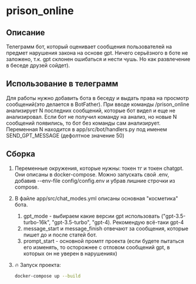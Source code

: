 # prison_online

## Описание

Телеграмм бот, который оценивает сообщения пользователей на предмет нарушения закона на основе gpt. Ничего серьёзного в боте не заложено, т.к. gpt склонен ошибаться и нести чушь.
Но как развлечение в беседе друзей сойдет). 

## Использование в телеграмм

Для работы нужно добавить бота в беседу и выдать права на просмотр сообщений(это делается в BotFather). При вводе команды /prison_online анализирует N последних сообщений, которые бот видел и еще не анализировал.
Если бот не получил команду на анализ, но новые N сообщений появились, то бот без команды сам анализирует. Переменная N находится в app/src/bot/handlers.py под именем SEND_GPT_MESSAGE (дефолтное значение 50)

## Сборка

1. Переменные окружения, которые нужны: токен тг и токен chatgpt. Они описаны в docker-compose. Можно запускать свой .env, добавив --env-file config/config.env и убрав лишние строчки из compose.

2. В файле app/src/chat_modes.yml описаны основная "косметика" бота.
   
     1) gpt_mode - выбираем какие версии gpt использовать ("gpt-3.5-turbo-16k", "gpt-3.5-turbo", "gpt-4). Рекомендую всё-таки gpt-4
     2) message_start и message_finish отвечают за сообщения, которые пишет до и после статей бот.
     3) prompt_start - основной промпт проекта (если будете пытаться его изменять, то осторожнее с отловом сообщений gpt, в которых он не уверен в нарушениях)

3. 🔥 Запуск проекта:
    ```bash
    docker-compose up --build
    ```
